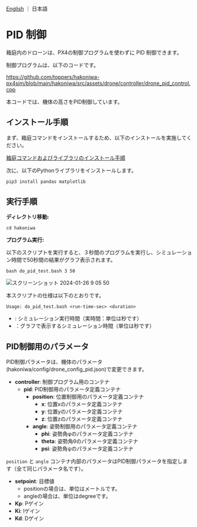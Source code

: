 [English](README.md) ｜ 日本語

# PID 制御

箱庭内のドローンは、PX4の制御プログラムを使わずに PID 制御できます。

制御プログラムは、以下のコードです。

https://github.com/toppers/hakoniwa-px4sim/blob/main/hakoniwa/src/assets/drone/controller/drone_pid_control.cpp

本コードでは、機体の高さをPID制御しています。

## インストール手順

まず、箱庭コマンドをインストールするため、以下のインストールを実施してください。

[箱庭コマンドおよびライブラリのインストール手順](https://github.com/toppers/hakoniwa-px4sim/tree/main/hakoniwa#%E7%AE%B1%E5%BA%AD%E3%82%B3%E3%83%9E%E3%83%B3%E3%83%89%E3%81%8A%E3%82%88%E3%81%B3%E3%83%A9%E3%82%A4%E3%83%96%E3%83%A9%E3%83%AA%E3%81%AE%E3%82%A4%E3%83%B3%E3%82%B9%E3%83%88%E3%83%BC%E3%83%AB%E6%89%8B%E9%A0%86)

次に、以下のPythonライブラリをインストールします。

```sh
pip3 install pandas matplotlib
```


## 実行手順

**ディレクトリ移動:**

```
cd hakoniwa
```

**プログラム実行:**

以下のスクリプトを実行すると、３秒間のプログラムを実行し、シミュレーション時間で50秒間の結果がグラフ表示されます。

```
bash do_pid_test.bash 3 50
```

![スクリーンショット 2024-01-26 9 05 50](https://github.com/toppers/hakoniwa-px4sim/assets/164193/95ebacd7-d9b4-4b56-b0f3-e39c77f6c1bd)


本スクリプトの仕様は以下のとおりです。

```
Usage: do_pid_test.bash <run-time-sec> <duration>
```

* <run-time-sec>: シミュレーション実行時間（実時間：単位は秒です）
* <duration>：グラフで表示するシミュレーション時間（単位は秒です）

## PID制御用のパラメータ

PID制御パラメータは、機体のパラメータ(hakoniwa/config/drone_config_pid.json)で変更できます。

- **controller**: 制御プログラム用のコンテナ
  - **pid**: PID制御用のパラメータ定義コンテナ
    - **position**: 位置制御用のパラメータ定義コンテナ
      - **x**: 位置xのパラメータ定義コンテナ
      - **y**: 位置yのパラメータ定義コンテナ
      - **z**: 位置zのパラメータ定義コンテナ
    - **angle**: 姿勢制御用のパラメータ定義コンテナ
      - **phi**: 姿勢角φのパラメータ定義コンテナ
      - **theta**: 姿勢角θのパラメータ定義コンテナ
      - **psi**: 姿勢角ψのパラメータ定義コンテナ

`position` と `angle` コンテナ内部のパラメータはPID制御パラメータを指定します（全て同じパラメータ名です）。

- **setpoint**: 目標値
  - positionの場合は、単位はメートルです。
  - angleの場合は、単位はdegreeです。
- **Kp**: Pゲイン
- **Ki**: Iゲイン
- **Kd**: Dゲイン



